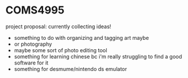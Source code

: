 # COMS4995

project proposal: currently collecting ideas!
- something to do with organizing and tagging art maybe
- or photography
- maybe some sort of photo editing tool
- something for learning chinese bc i'm really struggling to find a good software for it
- something for desmume/nintendo ds emulator

